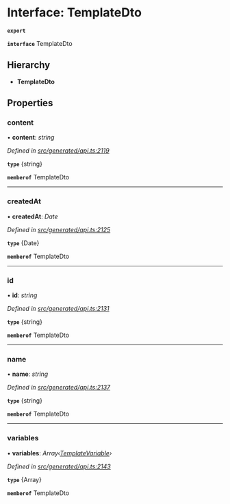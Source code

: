 # Interface: TemplateDto

**`export`** 

**`interface`** TemplateDto

## Hierarchy

* **TemplateDto**

## Properties

###  content

• **content**: *string*

*Defined in [src/generated/api.ts:2119](https://github.com/mailslurp/mailslurp-client-ts-js/blob/6b83217/src/generated/api.ts#L2119)*

**`type`** {string}

**`memberof`** TemplateDto

___

###  createdAt

• **createdAt**: *Date*

*Defined in [src/generated/api.ts:2125](https://github.com/mailslurp/mailslurp-client-ts-js/blob/6b83217/src/generated/api.ts#L2125)*

**`type`** {Date}

**`memberof`** TemplateDto

___

###  id

• **id**: *string*

*Defined in [src/generated/api.ts:2131](https://github.com/mailslurp/mailslurp-client-ts-js/blob/6b83217/src/generated/api.ts#L2131)*

**`type`** {string}

**`memberof`** TemplateDto

___

###  name

• **name**: *string*

*Defined in [src/generated/api.ts:2137](https://github.com/mailslurp/mailslurp-client-ts-js/blob/6b83217/src/generated/api.ts#L2137)*

**`type`** {string}

**`memberof`** TemplateDto

___

###  variables

• **variables**: *Array‹[TemplateVariable](../modules/_generated_api_.templatevariable.md)›*

*Defined in [src/generated/api.ts:2143](https://github.com/mailslurp/mailslurp-client-ts-js/blob/6b83217/src/generated/api.ts#L2143)*

**`type`** {Array<TemplateVariable>}

**`memberof`** TemplateDto
